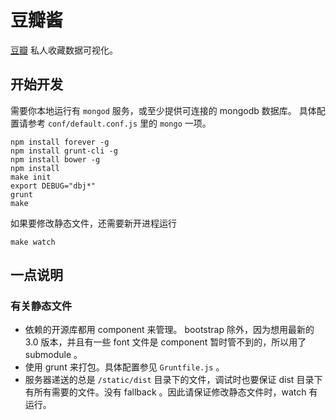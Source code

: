 # 豆瓣酱

[豆瓣](http://www.douban.com) 私人收藏数据可视化。

## 开始开发

需要你本地运行有 `mongod` 服务，或至少提供可连接的 mongodb 数据库。
具体配置请参考 `conf/default.conf.js` 里的 `mongo` 一项。

    npm install forever -g
    npm install grunt-cli -g
    npm install bower -g 
    npm install
    make init
    export DEBUG="dbj*"
    grunt
    make


如果要修改静态文件，还需要新开进程运行

    make watch

## 一点说明

### 有关静态文件

  - 依赖的开源库都用 component 来管理。 bootstrap 除外，因为想用最新的 3.0 版本，并且有一些 font 文件是 component 暂时管不到的，所以用了 submodule 。
  - 使用 grunt 来打包。具体配置参见 `Gruntfile.js` 。
  - 服务器递送的总是 `/static/dist` 目录下的文件，调试时也要保证 dist 目录下有所有需要的文件。没有 fallback 。因此请保证修改静态文件时，watch 有运行。

